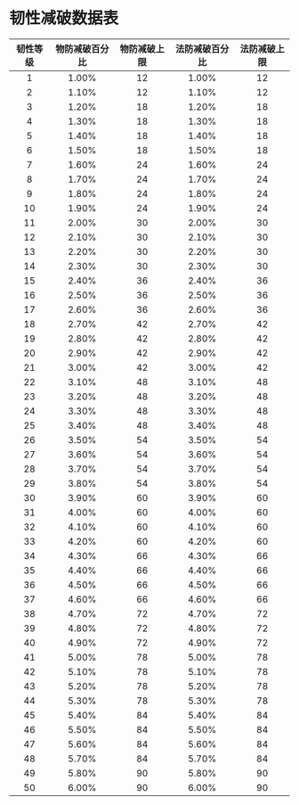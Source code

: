 # 韧性减破数据表

| 韧性等级 | 物防减破百分比 | 物防减破上限 | 法防减破百分比 | 法防减破上限 |
| :----: | :----: | :----: | :----: | :----: |
| 1 | 1.00% | 12 | 1.00% | 12 |
| 2 | 1.10% | 12 | 1.10% | 12 |
| 3 | 1.20% | 18 | 1.20% | 18 |
| 4 | 1.30% | 18 | 1.30% | 18 |
| 5 | 1.40% | 18 | 1.40% | 18 |
| 6 | 1.50% | 18 | 1.50% | 18 |
| 7 | 1.60% | 24 | 1.60% | 24 |
| 8 | 1.70% | 24 | 1.70% | 24 |
| 9 | 1.80% | 24 | 1.80% | 24 |
| 10 | 1.90% | 24 | 1.90% | 24 |
| 11 | 2.00% | 30 | 2.00% | 30 |
| 12 | 2.10% | 30 | 2.10% | 30 |
| 13 | 2.20% | 30 | 2.20% | 30 |
| 14 | 2.30% | 30 | 2.30% | 30 |
| 15 | 2.40% | 36 | 2.40% | 36 |
| 16 | 2.50% | 36 | 2.50% | 36 |
| 17 | 2.60% | 36 | 2.60% | 36 |
| 18 | 2.70% | 42 | 2.70% | 42 |
| 19 | 2.80% | 42 | 2.80% | 42 |
| 20 | 2.90% | 42 | 2.90% | 42 |
| 21 | 3.00% | 42 | 3.00% | 42 |
| 22 | 3.10% | 48 | 3.10% | 48 |
| 23 | 3.20% | 48 | 3.20% | 48 |
| 24 | 3.30% | 48 | 3.30% | 48 |
| 25 | 3.40% | 48 | 3.40% | 48 |
| 26 | 3.50% | 54 | 3.50% | 54 |
| 27 | 3.60% | 54 | 3.60% | 54 |
| 28 | 3.70% | 54 | 3.70% | 54 |
| 29 | 3.80% | 54 | 3.80% | 54 |
| 30 | 3.90% | 60 | 3.90% | 60 |
| 31 | 4.00% | 60 | 4.00% | 60 |
| 32 | 4.10% | 60 | 4.10% | 60 |
| 33 | 4.20% | 60 | 4.20% | 60 |
| 34 | 4.30% | 66 | 4.30% | 66 |
| 35 | 4.40% | 66 | 4.40% | 66 |
| 36 | 4.50% | 66 | 4.50% | 66 |
| 37 | 4.60% | 66 | 4.60% | 66 |
| 38 | 4.70% | 72 | 4.70% | 72 |
| 39 | 4.80% | 72 | 4.80% | 72 |
| 40 | 4.90% | 72 | 4.90% | 72 |
| 41 | 5.00% | 78 | 5.00% | 78 |
| 42 | 5.10% | 78 | 5.10% | 78 |
| 43 | 5.20% | 78 | 5.20% | 78 |
| 44 | 5.30% | 78 | 5.30% | 78 |
| 45 | 5.40% | 84 | 5.40% | 84 |
| 46 | 5.50% | 84 | 5.50% | 84 |
| 47 | 5.60% | 84 | 5.60% | 84 |
| 48 | 5.70% | 84 | 5.70% | 84 |
| 49 | 5.80% | 90 | 5.80% | 90 |
| 50 | 6.00% | 90 | 6.00% | 90 |
